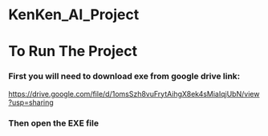 # KenKen_AI_Project
# To Run The Project
### First you will need to download exe from google drive link:
https://drive.google.com/file/d/1omsSzh8vuFrytAihgX8ek4sMiaIqjUbN/view?usp=sharing
### Then open the EXE file
